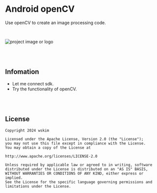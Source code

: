 # Android openCV

Use openCV to create an image processing code.

<br>

![project image or logo](https://opencv1.b-cdn.net/wp-content/uploads/2022/05/logo.png)<br>

<br><br>

## Infomation

- Let me connect sdk.
- Try the functionality of openCV.

<br><br>

## License 
 ```code
Copyright 2024 wskim

Licensed under the Apache License, Version 2.0 (the "License");
you may not use this file except in compliance with the License.
You may obtain a copy of the License at

http://www.apache.org/licenses/LICENSE-2.0

Unless required by applicable law or agreed to in writing, software
distributed under the License is distributed on an "AS IS" BASIS,
WITHOUT WARRANTIES OR CONDITIONS OF ANY KIND, either express or implied.
See the License for the specific language governing permissions and
limitations under the License.
```
